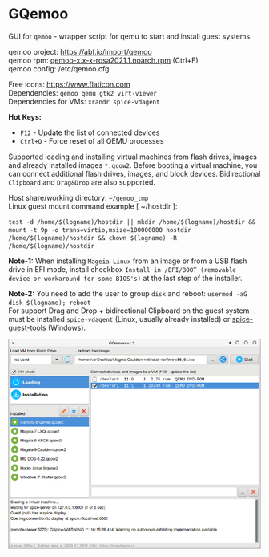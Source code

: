 # GQemoo
GUI for `qemoo` - wrapper script for qemu to start and install guest systems.  
  
qemoo project: https://abf.io/import/qemoo  
qemoo rpm: [qemoo-x.x-x-rosa2021.1.noarch.rpm](https://mirror.yandex.ru/rosa/rosa2021.1/repository/x86_64/contrib/release) (Ctrl+F)  
qemoo config: /etc/qemoo.cfg  
  
Free icons: https://www.flaticon.com  
Dependencies: `qemoo qemu gtk2 virt-viewer`  
Dependencies for VMs: `xrandr spice-vdagent`  
  
**Hot Keys:**
+ `F12` - Update the list of connected devices
+ `Ctrl+Q` - Force reset of all QEMU processes  
  
Supported loading and installing virtual machines from flash drives, images and already installed images `*.qcow2`. Before booting a virtual machine, you can connect additional flash drives, images, and block devices. Bidirectional `Clipboard` and `Drag&Drop` are also supported.  
  
Host share/working directory: `~/qemoo_tmp`  
Linux guest mount command example [ ~/hostdir ]:  
```
test -d /home/$(logname)/hostdir || mkdir /home/$(logname)/hostdir && mount -t 9p -o trans=virtio,msize=100000000 hostdir /home/$(logname)/hostdir && chown $(logname) -R /home/$(logname)/hostdir
```
**Note-1:** When installing `Mageia Linux` from an image or from a USB flash drive in EFI mode, install checkbox `Install in /EFI/BOOT (removable device or workaround for some BIOS's)` at the last step of the installer.  
  
**Note-2:** You need to add the user to group `disk` and reboot: `usermod -aG disk $(logname); reboot`  
For support Drag and Drop + bidirectional Clipboard on the guest system must be installed `spice-vdagent` (Linux, usually already installed) or [spice-guest-tools](https://www.spice-space.org/download/windows/spice-guest-tools/spice-guest-tools-latest.exe) (Windows).  
  
![](https://github.com/AKotov-dev/gqemoo/blob/main/ScreenShot8.png)
